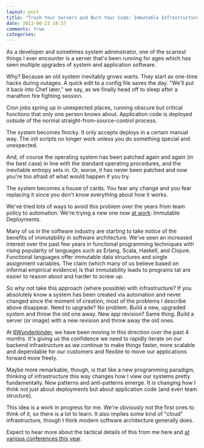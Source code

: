 ```yaml
---
layout: post
title: "Trash Your Servers and Burn Your Code: Immutable Infrastructure and Disposable Components"
date: 2013-06-23 18:57
comments: true
categories:
---
```

As a developer and sometimes system adminstrator, one of the scariest things I ever encounter is a server that's been running for ages which has seen multiple upgrades of system and application software.

Why? Because an old system inevitably grows warts. They start as one-time hacks during outages. A quick edit to a config file saves the day. "We'll put it back into Chef later," we say, as we finally head off to sleep after a marathon fire fighting session.

Cron jobs spring up in unexpected places, running obscure but critical functions that only one person knows about. Application code is deployed outside of the normal straight-from-source-control process.

The system becomes finicky. It only accepts deploys in a certain manual way. The init scripts no longer work unless you do something special and unexpected.

And, of course the operating system has been patched again and again (in the best case) in line with the standard operating procedures, and the inevitable entropy sets in.  Or, worse, it has never been patched and now you're too afraid of what would happen if you try.

The system becomes a house of cards. You fear any change and you fear replacing it since you don't know everything about how it works.

We've tried lots of ways to avoid this problem over the years from team policy to automation.  We're trying a new one now <a href="http://wunderlist.com">at work</a>: Immutable Deployments.

Many of us in the software industry are starting to take notice of the benefits of immutability in software architecture.  We've seen an increased interest over the past few years in functional programming techniques with rising popularity of languages such as Erlang, Scala, Haskell, and Clojure.  Functional languages offer immutable data structures and single assignment variables. The claim (which many of us believe based on informal empirical evidence) is that immutability leads to programs tat are easier to reason about and harder to screw up.

So why not take this approach (where possible) with infrastructure? If you absolutely know a system has been created via automation and never changed since the moment of creation, most of the problems I describe above disappear. Need to upgrade? No problem. Build a new, upgraded system and throw the old one away.  New app revision? Same thing. Build a server (or image) with a new revision and throw away the old ones.

At <a href="http://6wunderkinder.com">6Wunderkinder</a>, we have been moving in this direction over the past 4 months.  It's giving us the confidence we need to rapidly iterate on our backend infrastructure as we continue to make things faster, more scalable and dependable for our customers and flexible to move our applications forward more freely.

Maybe more remarkable, though, is that like a new programming paradigm, thinking of infrastructure this way changes how I view our systems pretty fundamentally. New patterns and anti-patterns emerge. It is changing how I think not just about deployments but about application code (and even team structure).

This idea is a work in progress for me. We're obviously not the first ones to think of it, so there is a lot to learn.  It also implies some kind of "cloud" infrastructure, though I think modern software architecture generally does.

Expect to hear more about the tactical details of this from me here and <a href="http://railsisrael2013.events.co.il/presentations/852-disposable-components">at various conferences this year</a>.


